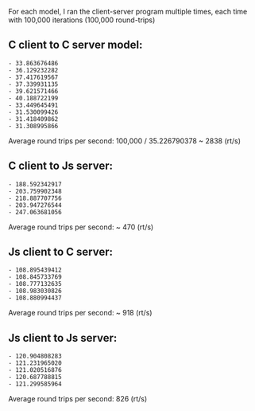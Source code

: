 For each model, I ran the client-server program multiple times, each time with 100,000 iterations (100,000 round-trips)

## C client to C server model:
    - 33.863676486
    - 36.129232282
    - 37.417619567
    - 37.339931135
    - 39.621571466
    - 40.188722199
    - 33.449645491
    - 31.530099426
    - 31.418409862
    - 31.308995866
Average round trips per second: 100,000 / 35.226790378 ~ 2838 (rt/s)

## C client to Js server:
    - 188.592342917
    - 203.759902348
    - 218.887707756
    - 203.947276544
    - 247.063681056
Average round trips per second: ~ 470 (rt/s)

## Js client to C server:
    - 108.895439412
    - 108.845733769
    - 108.777132635
    - 108.983030826
    - 108.880994437
Average round trips per second: ~ 918 (rt/s)

## Js client to Js server:
    - 120.904808283
    - 121.231965020
    - 121.020516876
    - 120.687788815
    - 121.299585964
Average round trips per second: 826 (rt/s)
